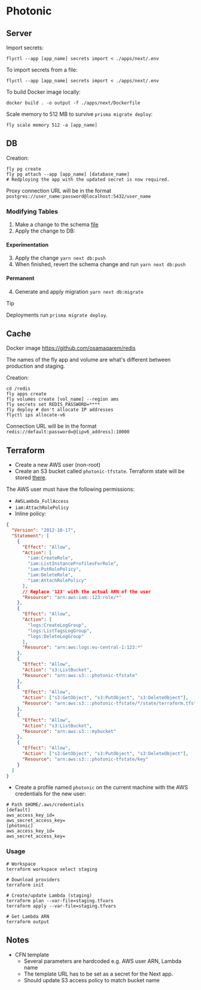 # Photonic

## Server

Import secrets:

```
flyctl --app [app_name] secrets import < ./apps/next/.env
```

To import secrets from a file:

```
flyctl --app [app_name] secrets import < ./apps/next/.env
```

To build Docker image locally:

```
docker build . -o output -f ./apps/next/Dockerfile
```

Scale memory to 512 MB to survive `prisma migrate deploy`:

```
fly scale memory 512 -a [app_name]
```

## DB

Creation:

```
fly pg create
fly pg attach --app [app_name] [database_name]
# Redploying the app with the updated secret is now required.
```

Proxy connection URL will be in the format `postgres://user_name:password@localhost:5432/user_name`

### Modifying Tables

1. Make a change to the schema [file](apps/next/prisma/schema.prisma)
2. Apply the change to DB:

#### Experimentation

3. Apply the change `yarn next db:push`
4. When finished, revert the schema change and run `yarn next db:push`

#### Permanent

4. Generate and apply migration `yarn next db:migrate`

> [!TIP]
> Deployments run `prisma migrate deploy`.

## Cache

Docker image
https://github.com/osamaqarem/redis

The names of the fly app and volume are what's different between production and staging.

Creation:

```
cd /redis
fly apps create
fly volumes create [vol_name] --region ams
fly secrets set REDIS_PASSWORD=****
fly deploy # don't allocate IP addresses
flyctl ips allocate-v6
```

Connection URL will be in the format `redis://default:password=@[ipv6_address]:10000`

## Terraform

- Create a new AWS user (non-root)
- Create an S3 bucket called `photonic-tfstate`. Terraform state will be stored [there](https://developer.hashicorp.com/terraform/language/settings/backends/s3).

The AWS user must have the following permissions:

- `AWSLambda_FullAccess`
- `iam:AttachRolePolicy`
- Inline policy:

```json
{
  "Version": "2012-10-17",
  "Statement": [
    {
      "Effect": "Allow",
      "Action": [
        "iam:CreateRole",
        "iam:ListInstanceProfilesForRole",
        "iam:PutRolePolicy",
        "iam:DeleteRole",
        "iam:AttachRolePolicy"
      ],
      // Replace '123' with the actual ARN of the user
      "Resource": "arn:aws:iam::123:role/*"
    },
    {
      "Effect": "Allow",
      "Action": [
        "logs:CreateLogGroup",
        "logs:ListTagsLogGroup",
        "logs:DeleteLogGroup"
      ],
      "Resource": "arn:aws:logs:eu-central-1:123:*"
    },
    {
      "Effect": "Allow",
      "Action": "s3:ListBucket",
      "Resource": "arn:aws:s3:::photonic-tfstate"
    },
    {
      "Effect": "Allow",
      "Action": ["s3:GetObject", "s3:PutObject", "s3:DeleteObject"],
      "Resource": "arn:aws:s3:::photonic-tfstate/*/state/terraform.tfstate"
    },
    {
      "Effect": "Allow",
      "Action": "s3:ListBucket",
      "Resource": "arn:aws:s3:::mybucket"
    },
    {
      "Effect": "Allow",
      "Action": ["s3:GetObject", "s3:PutObject", "s3:DeleteObject"],
      "Resource": "arn:aws:s3:::photonic-tfstate/key"
    }
  ]
}
```

- Create a profile named `photonic` on the current machine with the AWS credentials for the new user:

```shell
# Path $HOME/.aws/credentials
[default]
aws_access_key_id=
aws_secret_access_key=
[photonic]
aws_access_key_id=
aws_secret_access_key=
```

### Usage

```shell
# Workspace
terraform workspace select staging

# Download providers
terraform init

# Create/update Lambda (staging)
terraform plan --var-file=staging.tfvars
terraform apply --var-file=staging.tfvars

# Get Lambda ARN
terraform output
```

## Notes

- CFN template
  - Several parameters are hardcoded e.g. AWS user ARN, Lambda name
  - The template URL has to be set as a secret for the Next app.
  - Should update S3 access policy to match bucket name
